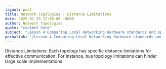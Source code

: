```yaml
---
layout: post
title: Network Topologies - Distance Limitations
date: 2025-01-10 12:00:00 -0000
author: Network Topologies
quote: "content here"
subject: "Lesson 4 Comparing Local Networking Hardware standards and specifications"
permalink: "/Lesson 4 Comparing Local Networking Hardware standards and specifications/Network Topologies/Network Topologies - Distance Limitations"
---
```


Distance Limitations: Each topology has specific distance limitations for effective communication. For instance, bus topology limitations can hinder large scale implementations.

